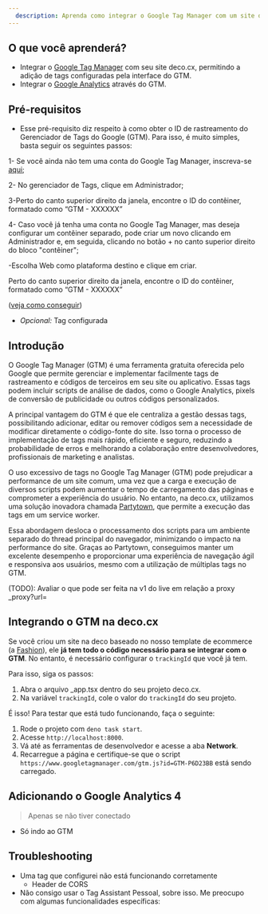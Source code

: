 ```yaml
---
  description: Aprenda como integrar o Google Tag Manager com um site deco.cx
---
```


## O que você aprenderá?

- Integrar o [Google Tag Manager](https://tagmanager.google.com/) com seu site
  deco.cx, permitindo a adição de tags configuradas pela interface do GTM.
- Integrar o [Google Analytics](https://analytics.google.com/) através do GTM.

## Pré-requisitos

- Esse pré-requisito diz respeito à como obter o ID de rastreamento do
  Gerenciador de Tags do Google (GTM). Para isso, é muito simples, basta seguir
  os seguintes passos:

1- Se você ainda não tem uma conta do Google Tag Manager, inscreva-se
[aqui](https://tagmanager.google.com/?hl=en#/admin/accounts/create);

2- No gerenciador de Tags, clique em Administrador;

3-Perto do canto superior direito da janela, encontre o ID do contêiner,
formatado como “GTM - XXXXXX”

4- Caso você já tenha uma conta no Google Tag Manager, mas deseja configurar um
contêiner separado, pode criar um novo clicando em Administrador e, em seguida,
clicando no botão + no canto superior direito do bloco "contêiner";

-Escolha Web como plataforma destino e clique em criar.

Perto do canto superior direito da janela, encontre o ID do contêiner, formatado
como “GTM - XXXXXX”

([veja como conseguir](https://support.rocketspark.com/hc/en-us/articles/900002470443-How-do-I-get-my-Google-Tag-Manager-Tracking-ID-or-GTM-Number-))

- _Opcional:_ Tag configurada

## Introdução

O Google Tag Manager (GTM) é uma ferramenta gratuita oferecida pelo Google que
permite gerenciar e implementar facilmente tags de rastreamento e códigos de
terceiros em seu site ou aplicativo. Essas tags podem incluir scripts de análise
de dados, como o Google Analytics, pixels de conversão de publicidade ou outros
códigos personalizados.

A principal vantagem do GTM é que ele centraliza a gestão dessas tags,
possibilitando adicionar, editar ou remover códigos sem a necessidade de
modificar diretamente o código-fonte do site. Isso torna o processo de
implementação de tags mais rápido, eficiente e seguro, reduzindo a probabilidade
de erros e melhorando a colaboração entre desenvolvedores, profissionais de
marketing e analistas.

O uso excessivo de tags no Google Tag Manager (GTM) pode prejudicar a
performance de um site comum, uma vez que a carga e execução de diversos scripts
podem aumentar o tempo de carregamento das páginas e comprometer a experiência
do usuário. No entanto, na deco.cx, utilizamos uma solução inovadora chamada
[Partytown](https://partytown.builder.io/), que permite a execução das tags em
um service worker.

Essa abordagem desloca o processamento dos scripts para um ambiente separado do
thread principal do navegador, minimizando o impacto na performance do site.
Graças ao Partytown, conseguimos manter um excelente desempenho e proporcionar
uma experiência de navegação ágil e responsiva aos usuários, mesmo com a
utilização de múltiplas tags no GTM.

(TODO): Avaliar o que pode ser feita na v1 do live em relação a proxy
_proxy?url=

## Integrando o GTM na deco.cx

Se você criou um site na deco baseado no nosso template de ecommerce (a
[Fashion](https://fashion.deco.site/)), ele **já tem todo o código necessário
para se integrar com o GTM**. No entanto, é necessário configurar o `trackingId`
que você já tem.

Para isso, siga os passos:

1. Abra o arquivo _app.tsx dentro do seu projeto deco.cx.
2. Na variável `trackingId`, cole o valor do `trackingId` do seu projeto.

É isso! Para testar que está tudo funcionando, faça o seguinte:

1. Rode o projeto com `deno task start`.
2. Acesse `http://localhost:8000`.
3. Vá até as ferramentas de desenvolvedor e acesse a aba **Network**.
4. Recarregue a página e certifique-se que o script
   `https://www.googletagmanager.com/gtm.js?id=GTM-P6D23BB` está sendo
   carregado.

## Adicionando o Google Analytics 4

> Apenas se não tiver conectado

- Só indo ao GTM

## Troubleshooting

- Uma tag que configurei não está funcionando corretamente
  - Header de CORS
- Não consigo usar o Tag Assistant Pessoal, sobre isso. Me preocupo com algumas
  funcionalidades específicas:

